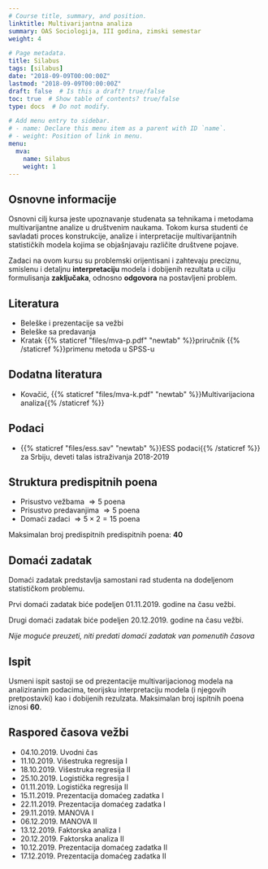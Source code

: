 ```yaml
---
# Course title, summary, and position.
linktitle: Multivarijantna analiza
summary: OAS Sociologija, III godina, zimski semestar
weight: 4

# Page metadata.
title: Silabus
tags: [silabus]
date: "2018-09-09T00:00:00Z"
lastmod: "2018-09-09T00:00:00Z"
draft: false  # Is this a draft? true/false
toc: true  # Show table of contents? true/false
type: docs  # Do not modify.

# Add menu entry to sidebar.
# - name: Declare this menu item as a parent with ID `name`.
# - weight: Position of link in menu.
menu:
  mva:
    name: Silabus
    weight: 1
---
```


## Osnovne informacije

Osnovni cilj kursa jeste upoznavanje studenata sa tehnikama i metodama multivarijantne analize u društvenim naukama. Tokom kursa studenti će savladati proces konstrukcije, analize i interpretacije multivarijantnih statističkih modela kojima se objašnjavaju različite društvene pojave.

Zadaci na ovom kursu su problemski orijentisani i zahtevaju preciznu, smislenu i detaljnu **interpretaciju** modela i dobijenih rezultata u cilju formulisanja **zaključaka**, odnosno **odgovora** na postavljeni problem.

## Literatura

- Beleške i prezentacije sa vežbi
- Beleške sa predavanja
- Kratak {{% staticref "files/mva-p.pdf" "newtab" %}}priručnik {{% /staticref %}}primenu metoda u SPSS-u

## Dodatna literatura

- Kovačić, {{% staticref "files/mva-k.pdf" "newtab" %}}Multivarijaciona analiza{{% /staticref %}}

## Podaci

- {{% staticref "files/ess.sav" "newtab" %}}ESS podaci{{% /staticref %}} za Srbiju, deveti talas istraživanja 2018-2019

## Struktura predispitnih poena

- Prisustvo vežbama $\Rightarrow 5$ poena
- Prisustvo predavanjima $\Rightarrow 5$ poena
- Domaći zadaci $\Rightarrow 5 \times 2 = 15$  poena

Maksimalan broj predispitnih predispitnih poena: **40**


## Domaći zadatak

Domaći zadatak predstavlja samostani rad studenta na dodeljenom statističkom problemu. 

Prvi domaći zadatak biće podeljen 01.11.2019. godine na času vežbi.

Drugi domaći zadatak biće podeljen 20.12.2019. godine na času vežbi.

*Nije moguće preuzeti, niti predati domaći zadatak van pomenutih časova*

## Ispit

Usmeni ispit sastoji se od prezentacije multivarijacionog modela na analiziranim podacima, teorijsku interpretaciju modela (i njegovih pretpostavki) kao i dobijenih rezulzata. Maksimalan broj ispitnih poena iznosi **60**.


## Raspored časova vežbi

- 04.10.2019. Uvodni čas
- 11.10.2019. Višestruka regresija I
- 18.10.2019. Višestruka regresija II
- 25.10.2019. Logistička regresija I
- 01.11.2019. Logistička regresija II
- 15.11.2019. Prezentacija domaćeg zadatka I
- 22.11.2019. Prezentacija domaćeg zadatka I
- 29.11.2019. MANOVA I
- 06.12.2019. MANOVA II
- 13.12.2019. Faktorska analiza I
- 20.12.2019. Faktorska analiza II
- 10.12.2019. Prezentacija domaćeg zadatka II
- 17.12.2019. Prezentacija domaćeg zadatka II

